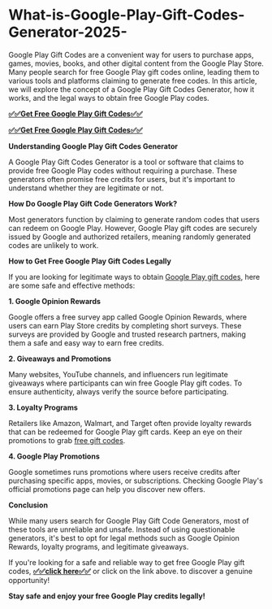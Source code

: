 # What-is-Google-Play-Gift-Codes-Generator-2025-

Google Play Gift Codes are a convenient way for users to purchase apps, games, movies, books, and other digital content from the Google Play Store. Many people search for free Google Play gift codes online, leading them to various tools and platforms claiming to generate free codes. In this article, we will explore the concept of a Google Play Gift Codes Generator, how it works, and the legal ways to obtain free Google Play codes.

[**✅✅Get Free Google Play Gift Codes✅✅**](https://www.my.topgiftcardusa.com/dsasds3/)

[**✅✅Get Free Google Play Gift Codes✅✅**](https://www.my.topgiftcardusa.com/dsasds3/)

**Understanding Google Play Gift Codes Generator**

A Google Play Gift Codes Generator is a tool or software that claims to provide free Google Play codes without requiring a purchase. These generators often promise free credits for users, but it's important to understand whether they are legitimate or not.

**How Do Google Play Gift Code Generators Work?**

Most generators function by claiming to generate random codes that users can redeem on Google Play. However, Google Play gift codes are securely issued by Google and authorized retailers, meaning randomly generated codes are unlikely to work.


**How to Get Free Google Play Gift Codes Legally**

If you are looking for legitimate ways to obtain [Google Play gift codes](https://www.my.topgiftcardusa.com/dsasds3/), here are some safe and effective methods:

**1. Google Opinion Rewards**

Google offers a free survey app called Google Opinion Rewards, where users can earn Play Store credits by completing short surveys. These surveys are provided by Google and trusted research partners, making them a safe and easy way to earn free credits.

**2. Giveaways and Promotions**

Many websites, YouTube channels, and influencers run legitimate giveaways where participants can win free Google Play gift codes. To ensure authenticity, always verify the source before participating.

**3. Loyalty Programs**

Retailers like Amazon, Walmart, and Target often provide loyalty rewards that can be redeemed for Google Play gift cards. Keep an eye on their promotions to grab [free gift codes](https://www.my.topgiftcardusa.com/dsasds3/).

**4. Google Play Promotions**

Google sometimes runs promotions where users receive credits after purchasing specific apps, movies, or subscriptions. Checking Google Play's official promotions page can help you discover new offers.

**Conclusion**

While many users search for Google Play Gift Code Generators, most of these tools are unreliable and unsafe. Instead of using questionable generators, it's best to opt for legal methods such as Google Opinion Rewards, loyalty programs, and legitimate giveaways.

If you're looking for a safe and reliable way to get free Google Play gift codes, [**✅✅click here✅✅**](https://www.my.topgiftcardusa.com/dsasds3/) or click on the link above. to discover a genuine opportunity!

**Stay safe and enjoy your free Google Play credits legally!**

